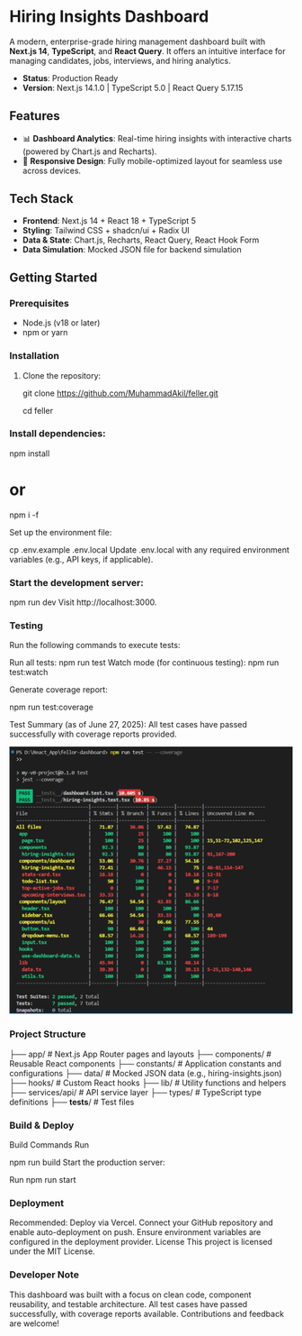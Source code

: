 # Hiring Insights Dashboard

A modern, enterprise-grade hiring management dashboard built with **Next.js 14**, **TypeScript**, and **React Query**. It offers an intuitive interface for managing candidates, jobs, interviews, and hiring analytics.

- **Status**: Production Ready
- **Version**: Next.js 14.1.0 | TypeScript 5.0 | React Query 5.17.15

## Features

- 📊 **Dashboard Analytics**: Real-time hiring insights with interactive charts (powered by Chart.js and Recharts).
- 📱 **Responsive Design**: Fully mobile-optimized layout for seamless use across devices.

## Tech Stack
- **Frontend**: Next.js 14 + React 18 + TypeScript 5
- **Styling**: Tailwind CSS + shadcn/ui + Radix UI
- **Data & State**: Chart.js, Recharts, React Query, React Hook Form
- **Data Simulation**: Mocked JSON file for backend simulation

## Getting Started

### Prerequisites
- Node.js (v18 or later)
- npm or yarn

### Installation
1. Clone the repository:

   git clone https://github.com/MuhammadAkil/feller.git
   
   cd feller

### Install dependencies:

npm install
# or
npm i -f

Set up the environment file:

cp .env.example .env.local
Update .env.local with any required environment variables (e.g., API keys, if applicable).

### Start the development server:

npm run dev
Visit http://localhost:3000.

### Testing
Run the following commands to execute tests:

Run all tests:
npm run test
Watch mode (for continuous testing):
npm run test:watch

Generate coverage report:

npm run test:coverage

Test Summary (as of June 27, 2025): All test cases have passed successfully with coverage reports provided.

![test cases](image.png)

### Project Structure



├── app/              # Next.js App Router pages and layouts
├── components/       # Reusable React components
├── constants/        # Application constants and configurations
├── data/             # Mocked JSON data (e.g., hiring-insights.json)
├── hooks/            # Custom React hooks
├── lib/              # Utility functions and helpers
├── services/api/     # API service layer
├── types/            # TypeScript type definitions
├── __tests__/        # Test files



### Build & Deploy
Build Commands Run

npm run build
Start the production server:




Run
npm run start

### Deployment
Recommended: Deploy via Vercel. Connect your GitHub repository and enable auto-deployment on push.
Ensure environment variables are configured in the deployment provider.
License
This project is licensed under the MIT License.

### Developer Note
This dashboard was built with a focus on clean code, component reusability, and testable architecture. All test cases have passed successfully, with coverage reports available. Contributions and feedback are welcome!
